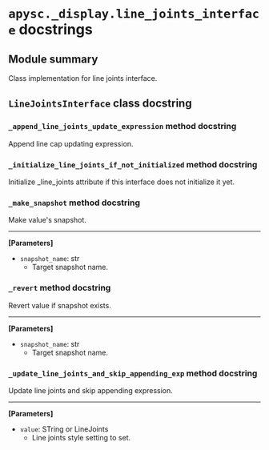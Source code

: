 # `apysc._display.line_joints_interface` docstrings

## Module summary

Class implementation for line joints interface.

## `LineJointsInterface` class docstring

### `_append_line_joints_update_expression` method docstring

Append line cap updating expression.

### `_initialize_line_joints_if_not_initialized` method docstring

Initialize _line_joints attribute if this interface does not initialize it yet.

### `_make_snapshot` method docstring

Make value's snapshot.<hr>

**[Parameters]**

- `snapshot_name`: str
  - Target snapshot name.

### `_revert` method docstring

Revert value if snapshot exists.<hr>

**[Parameters]**

- `snapshot_name`: str
  - Target snapshot name.

### `_update_line_joints_and_skip_appending_exp` method docstring

Update line joints and skip appending expression.<hr>

**[Parameters]**

- `value`: STring or LineJoints
  - Line joints style setting to set.